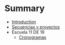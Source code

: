 # Summary

* [Introduction](README.md)
* [Secuencias y proyectos](chapter1.md)
* Escuela 11 DE 19
   * [Cronogramas](cronogramas.md)

